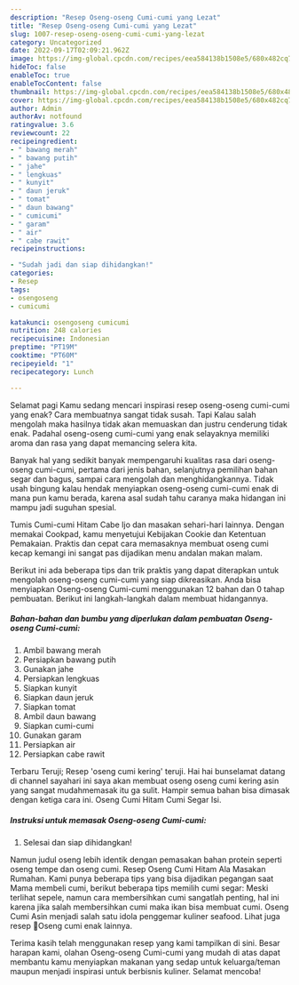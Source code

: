 ```yaml
---
description: "Resep Oseng-oseng Cumi-cumi yang Lezat"
title: "Resep Oseng-oseng Cumi-cumi yang Lezat"
slug: 1007-resep-oseng-oseng-cumi-cumi-yang-lezat
category: Uncategorized
date: 2022-09-17T02:09:21.962Z
image: https://img-global.cpcdn.com/recipes/eea584138b1508e5/680x482cq70/oseng-oseng-cumi-cumi-foto-resep-utama.jpg
hideToc: false
enableToc: true
enableTocContent: false
thumbnail: https://img-global.cpcdn.com/recipes/eea584138b1508e5/680x482cq70/oseng-oseng-cumi-cumi-foto-resep-utama.jpg
cover: https://img-global.cpcdn.com/recipes/eea584138b1508e5/680x482cq70/oseng-oseng-cumi-cumi-foto-resep-utama.jpg
author: Admin
authorAv: notfound
ratingvalue: 3.6
reviewcount: 22
recipeingredient:
- " bawang merah"
- " bawang putih"
- " jahe"
- " lengkuas"
- " kunyit"
- " daun jeruk"
- " tomat"
- " daun bawang"
- " cumicumi"
- " garam"
- " air"
- " cabe rawit"
recipeinstructions:

- "Sudah jadi dan siap dihidangkan!"
categories:
- Resep
tags:
- osengoseng
- cumicumi

katakunci: osengoseng cumicumi 
nutrition: 248 calories
recipecuisine: Indonesian
preptime: "PT19M"
cooktime: "PT60M"
recipeyield: "1"
recipecategory: Lunch

---
```



Selamat pagi Kamu sedang mencari inspirasi resep oseng-oseng cumi-cumi yang enak? Cara membuatnya sangat tidak susah. Tapi Kalau salah mengolah maka hasilnya tidak akan memuaskan dan justru cenderung tidak enak. Padahal oseng-oseng cumi-cumi yang enak selayaknya memiliki aroma dan rasa yang dapat memancing selera kita.


Banyak hal yang sedikit banyak mempengaruhi kualitas rasa dari oseng-oseng cumi-cumi, pertama dari jenis bahan, selanjutnya pemilihan bahan segar dan bagus, sampai cara mengolah dan menghidangkannya. Tidak usah bingung kalau hendak menyiapkan oseng-oseng cumi-cumi enak di mana pun kamu berada, karena asal sudah tahu caranya maka hidangan ini mampu jadi suguhan spesial.

Tumis Cumi-cumi Hitam Cabe Ijo dan masakan sehari-hari lainnya. Dengan memakai Cookpad, kamu menyetujui Kebijakan Cookie dan Ketentuan Pemakaian. Praktis dan cepat cara memasaknya membuat oseng cumi kecap kemangi ini sangat pas dijadikan menu andalan makan malam.


Berikut ini ada beberapa tips dan trik praktis yang dapat diterapkan untuk mengolah oseng-oseng cumi-cumi yang siap dikreasikan. Anda bisa menyiapkan Oseng-oseng Cumi-cumi menggunakan 12 bahan dan 0 tahap pembuatan. Berikut ini langkah-langkah dalam membuat hidangannya.

<!--inarticleads1-->

##### Bahan-bahan dan bumbu yang diperlukan dalam pembuatan Oseng-oseng Cumi-cumi:

1. Ambil  bawang merah
1. Persiapkan  bawang putih
1. Gunakan  jahe
1. Persiapkan  lengkuas
1. Siapkan  kunyit
1. Siapkan  daun jeruk
1. Siapkan  tomat
1. Ambil  daun bawang
1. Siapkan  cumi-cumi
1. Gunakan  garam
1. Persiapkan  air
1. Persiapkan  cabe rawit


Terbaru Teruji; Resep &#39;oseng cumi kering&#39; teruji. Hai hai bunselamat datang di channel sayahari ini saya akan membuat oseng oseng cumi kering asin yang sangat mudahmemasak itu ga sulit. Hampir semua bahan bisa dimasak dengan ketiga cara ini. Oseng Cumi Hitam Cumi Segar Isi. 

<!--inarticleads2-->

##### Instruksi untuk memasak Oseng-oseng Cumi-cumi:


1. Selesai dan siap dihidangkan!

Namun judul oseng lebih identik dengan pemasakan bahan protein seperti oseng tempe dan oseng cumi. Resep Oseng Cumi Hitam Ala Masakan Rumahan. Kami punya beberapa tips yang bisa dijadikan pegangan saat Mama membeli cumi, berikut beberapa tips memilih cumi segar: Meski terlihat sepele, namun cara membersihkan cumi sangatlah penting, hal ini karena jika salah membersihkan cumi maka ikan bisa membuat cumi. Oseng Cumi Asin menjadi salah satu idola penggemar kuliner seafood. Lihat juga resep 👾Oseng cumi enak lainnya. 

Terima kasih telah menggunakan resep yang kami tampilkan di sini. Besar harapan kami, olahan Oseng-oseng Cumi-cumi yang mudah di atas dapat membantu kamu menyiapkan makanan yang sedap untuk keluarga/teman maupun menjadi inspirasi untuk berbisnis kuliner. Selamat mencoba!
